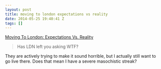 ```yaml
---
layout: post
title: moving to london expectations vs reality
date: 2014-05-25 19:40:41 Z
tags: []
---
```

[Moving To London: Expectations Vs. Reality](http://www.buzzfeed.com/robinedds/moving-to-london-expectations-vs-reality)

> Has LDN left you asking WTF?

They are actively trying to make it sound horrible, but I actually still want to go live there. Does that mean I have a severe masochistic streak?
